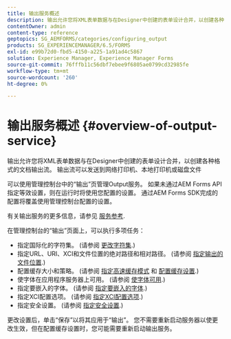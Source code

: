 ```yaml
---
title: 输出服务概述
description: 输出允许您将XML表单数据与在Designer中创建的表单设计合并，以创建各种格式的文档输出流。
contentOwner: admin
content-type: reference
geptopics: SG_AEMFORMS/categories/configuring_output
products: SG_EXPERIENCEMANAGER/6.5/FORMS
exl-id: e99b72d0-fbd5-4150-a225-1a91ad4c5867
solution: Experience Manager, Experience Manager Forms
source-git-commit: 76fffb11c56dbf7ebee9f6805ae0799cd32985fe
workflow-type: tm+mt
source-wordcount: '260'
ht-degree: 0%

---
```


# 输出服务概述 {#overview-of-output-service}

输出允许您将XML表单数据与在Designer中创建的表单设计合并，以创建各种格式的文档输出流。 输出流可以发送到网络打印机、本地打印机或磁盘文件

可以使用管理控制台中的“输出”页管理Output服务。 如果未通过AEM Forms API指定等效设置，则在运行时将使用您配置的设置。 通过AEM Forms SDK完成的配置将覆盖使用管理控制台配置的设置。

有关输出服务的更多信息，请参见 [服务参考](https://www.adobe.com/go/learn_aemforms_services_61).

在管理控制台的“输出”页面上，可以执行多项任务：

* 指定国际化的字符集。 (请参阅 [更改字符集](/help/forms/using/admin-help/change-character-set.md#change-the-character-set).)
* 指定URL、URI、XCI和文件位置的绝对路径和相对路径。 (请参阅 [指定输出的文件位置](/help/forms/using/admin-help/specify-file-locations-output.md#specify-file-locations-for-output).)
* 配置缓存大小和策略。 (请参阅 [指定高速缓存模式](/help/forms/using/admin-help/configuring-caching-output.md#specifying-the-cache-mode) 和 [配置缓存设置](/help/forms/using/admin-help/configuring-caching-output.md#configuring-cache-settings).)
* 使字体在应用程序服务器上可用。 (请参阅 [使字体可用](/help/forms/using/admin-help/make-fonts-available.md#make-fonts-available).)
* 指定要嵌入的字体。 (请参阅 [指定要嵌入的字体](/help/forms/using/admin-help/specify-fonts-embed.md#specify-fonts-to-embed).)
* 指定XCI配置选项。 (请参阅 [指定XCI配置选项](/help/forms/using/admin-help/specify-xci-configuration-options.md#specify-xci-configuration-options).)
* 指定安全设置。 (请参阅 [指定安全设置](/help/forms/using/admin-help/specify-security-settings.md#specify-security-settings).)

更改设置后，单击“保存”以将其应用于“输出”。 您不需要重新启动服务器以使更改生效，但在配置缓存设置时，您可能需要重新启动输出服务。

